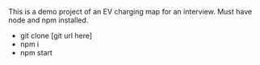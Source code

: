 This is a demo project of an EV charging map for an interview. Must have node and npm installed.

- git clone [git url here]
- npm i
- npm start
